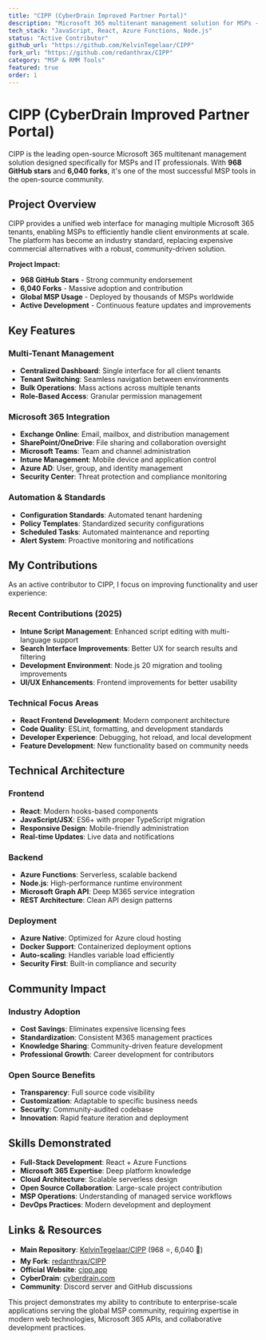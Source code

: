 ```yaml
---
title: "CIPP (CyberDrain Improved Partner Portal)"
description: "Microsoft 365 multitenant management solution for MSPs - 968 stars, 6,040 forks"
tech_stack: "JavaScript, React, Azure Functions, Node.js"
status: "Active Contributor"
github_url: "https://github.com/KelvinTegelaar/CIPP"
fork_url: "https://github.com/redanthrax/CIPP"
category: "MSP & RMM Tools"
featured: true
order: 1
---
```


# CIPP (CyberDrain Improved Partner Portal)

CIPP is the leading open-source Microsoft 365 multitenant management solution designed specifically for MSPs and IT professionals. With **968 GitHub stars** and **6,040 forks**, it's one of the most successful MSP tools in the open-source community.

## Project Overview

CIPP provides a unified web interface for managing multiple Microsoft 365 tenants, enabling MSPs to efficiently handle client environments at scale. The platform has become an industry standard, replacing expensive commercial alternatives with a robust, community-driven solution.

**Project Impact:**
- **968 GitHub Stars** - Strong community endorsement
- **6,040 Forks** - Massive adoption and contribution
- **Global MSP Usage** - Deployed by thousands of MSPs worldwide
- **Active Development** - Continuous feature updates and improvements

## Key Features

### Multi-Tenant Management
- **Centralized Dashboard**: Single interface for all client tenants
- **Tenant Switching**: Seamless navigation between environments
- **Bulk Operations**: Mass actions across multiple tenants
- **Role-Based Access**: Granular permission management

### Microsoft 365 Integration
- **Exchange Online**: Email, mailbox, and distribution management
- **SharePoint/OneDrive**: File sharing and collaboration oversight
- **Microsoft Teams**: Team and channel administration
- **Intune Management**: Mobile device and application control
- **Azure AD**: User, group, and identity management
- **Security Center**: Threat protection and compliance monitoring

### Automation & Standards
- **Configuration Standards**: Automated tenant hardening
- **Policy Templates**: Standardized security configurations  
- **Scheduled Tasks**: Automated maintenance and reporting
- **Alert System**: Proactive monitoring and notifications

## My Contributions

As an active contributor to CIPP, I focus on improving functionality and user experience:

### Recent Contributions (2025)
- **Intune Script Management**: Enhanced script editing with multi-language support
- **Search Interface Improvements**: Better UX for search results and filtering
- **Development Environment**: Node.js 20 migration and tooling improvements
- **UI/UX Enhancements**: Frontend improvements for better usability

### Technical Focus Areas
- **React Frontend Development**: Modern component architecture
- **Code Quality**: ESLint, formatting, and development standards
- **Developer Experience**: Debugging, hot reload, and local development
- **Feature Development**: New functionality based on community needs

## Technical Architecture

### Frontend
- **React**: Modern hooks-based components
- **JavaScript/JSX**: ES6+ with proper TypeScript migration
- **Responsive Design**: Mobile-friendly administration
- **Real-time Updates**: Live data and notifications

### Backend
- **Azure Functions**: Serverless, scalable backend
- **Node.js**: High-performance runtime environment
- **Microsoft Graph API**: Deep M365 service integration
- **REST Architecture**: Clean API design patterns

### Deployment
- **Azure Native**: Optimized for Azure cloud hosting
- **Docker Support**: Containerized deployment options
- **Auto-scaling**: Handles variable load efficiently
- **Security First**: Built-in compliance and security

## Community Impact

### Industry Adoption
- **Cost Savings**: Eliminates expensive licensing fees
- **Standardization**: Consistent M365 management practices
- **Knowledge Sharing**: Community-driven feature development
- **Professional Growth**: Career development for contributors

### Open Source Benefits
- **Transparency**: Full source code visibility
- **Customization**: Adaptable to specific business needs
- **Security**: Community-audited codebase
- **Innovation**: Rapid feature iteration and deployment

## Skills Demonstrated

- **Full-Stack Development**: React + Azure Functions
- **Microsoft 365 Expertise**: Deep platform knowledge
- **Cloud Architecture**: Scalable serverless design
- **Open Source Collaboration**: Large-scale project contribution
- **MSP Operations**: Understanding of managed service workflows
- **DevOps Practices**: Modern development and deployment

## Links & Resources

- **Main Repository**: [KelvinTegelaar/CIPP](https://github.com/KelvinTegelaar/CIPP) (968 ⭐, 6,040 🍴)
- **My Fork**: [redanthrax/CIPP](https://github.com/redanthrax/CIPP)
- **Official Website**: [cipp.app](https://cipp.app)
- **CyberDrain**: [cyberdrain.com](https://cyberdrain.com)
- **Community**: Discord server and GitHub discussions

This project demonstrates my ability to contribute to enterprise-scale applications serving the global MSP community, requiring expertise in modern web technologies, Microsoft 365 APIs, and collaborative development practices.
